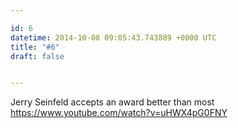 ```yaml
---

id: 6
datetime: 2014-10-08 09:05:43.743889 +0000 UTC
title: "#6"
draft: false


---
```


Jerry Seinfeld accepts an award better than most https://www.youtube.com/watch?v=uHWX4pG0FNY
